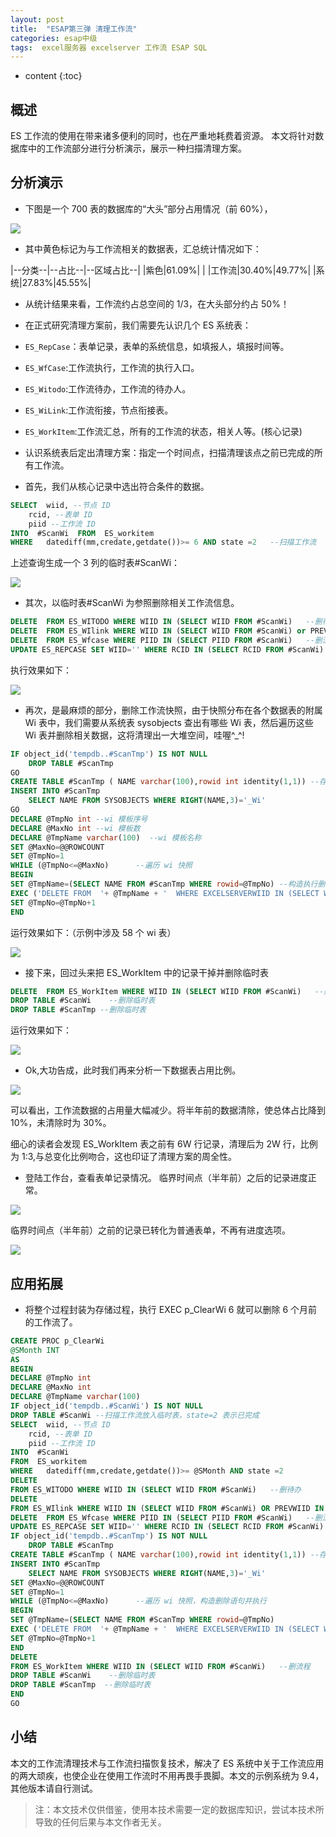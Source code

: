 ```yaml
---
layout: post
title:  "ESAP第三弹 清理工作流"
categories: esap中级
tags:  excel服务器 excelserver 工作流 ESAP SQL
---
```


* content
{:toc}

## 概述 
ES 工作流的使用在带来诸多便利的同时，也在严重地耗费着资源。 
本文将针对数据库中的工作流部分进行分析演示，展示一种扫描清理方案。
  
## 分析演示 
* 下图是一个 700 表的数据库的“大头”部分占用情况（前 60%）， 

![](/img/esap3-1.jpg)
 
* 其中黄色标记为与工作流相关的数据表，汇总统计情况如下： 

|--分类--|--占比--|--区域占比--|
|紫色|61.09%| |
|工作流|30.40%|49.77%|
|系统|27.83%|45.55%|

* 从统计结果来看，工作流约占总空间的 1/3，在大头部分约占 50%！ 

* 在正式研究清理方案前，我们需要先认识几个 ES 系统表：
 
 * `ES_RepCase`：表单记录，表单的系统信息，如填报人，填报时间等。 
 * `ES_WfCase`:工作流执行，工作流的执行入口。 
 * `ES_Witodo`:工作流待办，工作流的待办人。 
 * `ES_WiLink`:工作流衔接，节点衔接表。 
 * `ES_WorkItem`:工作流汇总，所有的工作流的状态，相关人等。(核心记录) 

* 认识系统表后定出清理方案：指定一个时间点，扫描清理该点之前已完成的所有工作流。
 
* 首先，我们从核心记录中选出符合条件的数据。
 
```sql
SELECT  wiid, --节点 ID    
	rcid, --表单 ID    
	piid --工作流 ID 
INTO  #ScanWi  FROM  ES_workitem 
WHERE   datediff(mm,credate,getdate())>= 6 AND state =2   --扫描工作流
```
 
上述查询生成一个 3 列的临时表#ScanWi： 

![](/img/esap3-2.jpg)

* 其次，以临时表#ScanWi 为参照删除相关工作流信息。 

```sql
DELETE  FROM ES_WITODO WHERE WIID IN (SELECT WIID FROM #ScanWi)   --删待办 
DELETE  FROM ES_WIlink WHERE WIID IN (SELECT WIID FROM #ScanWi) or PREVWIID IN (SELECT WIID FROM #ScanWi)   --删节点 
DELETE  FROM ES_Wfcase WHERE PIID IN (SELECT PIID FROM #ScanWi)   --删流程 
UPDATE ES_REPCASE SET WIID='' WHERE RCID IN (SELECT RCID FROM #ScanWi)   --恢复表单为普通 
```

执行效果如下： 
 
![](/img/esap3-3.jpg)
 
* 再次，是最麻烦的部分，删除工作流快照，由于快照分布在各个数据表的附属 Wi 表中，我们需要从系统表 sysobjects 查出有哪些 Wi 表，然后遍历这些 Wi 表并删除相关数据，这将清理出一大堆空间，哇喔^_^! 

```sql
IF object_id('tempdb..#ScanTmp') IS NOT NULL    
	DROP TABLE #ScanTmp 
GO 
CREATE TABLE #ScanTmp ( NAME varchar(100),rowid int identity(1,1)) --存放 WI 表名称 
INSERT INTO #ScanTmp  
	SELECT NAME FROM SYSOBJECTS WHERE RIGHT(NAME,3)='_Wi' 
GO 
DECLARE @TmpNo int --wi 模板序号 
DECLARE @MaxNo int --wi 模板数 
DECLARE @TmpName varchar(100)  --wi 模板名称 
SET @MaxNo=@@ROWCOUNT 
SET @TmpNo=1  
WHILE (@TmpNo<=@MaxNo)      --遍历 wi 快照 
BEGIN 
SET @TmpName=(SELECT NAME FROM #ScanTmp WHERE rowid=@TmpNo) --构造执行删除语句 
EXEC ('DELETE FROM  '+ @TmpName + '  WHERE EXCELSERVERWIID IN (SELECT WIID FROM #ScanWi)' ) 
SET @TmpNo=@TmpNo+1 
END 
```

运行效果如下：（示例中涉及 58 个 wi 表）
  
![](/img/esap3-4.jpg)

* 接下来，回过头来把 ES_WorkItem 中的记录干掉并删除临时表 

```sql
DELETE  FROM ES_WorkItem WHERE WIID IN (SELECT WIID FROM #ScanWi)   --删工作流记录 
DROP TABLE #ScanWi    --删除临时表 
DROP TABLE #ScanTmp --删除临时表 
```

运行效果如下： 

![](/img/esap3-5.jpg)
  
*  Ok,大功告成，此时我们再来分析一下数据表占用比例。 

![](/img/esap3-6.jpg)

可以看出，工作流数据的占用量大幅减少。将半年前的数据清除，使总体占比降到 10%，未清除时为 30%。 

细心的读者会发现 ES_WorkItem 表之前有 6W 行记录，清理后为 2W 行，比例为 1:3,与总变化比例吻合，这也印证了清理方案的周全性。 

* 登陆工作台，查看表单记录情况。 
临界时间点（半年前）之后的记录进度正常。 
   
![](/img/esap3-7.jpg)

临界时间点（半年前）之前的记录已转化为普通表单，不再有进度选项。 

![](/img/esap3-8.jpg)
 
## 应用拓展 
* 将整个过程封装为存储过程，执行 EXEC p_ClearWi 6 就可以删除 6 个月前的工作流了。 

```sql
CREATE PROC p_ClearWi 
@SMonth INT 
AS 
BEGIN 
DECLARE @TmpNo int 
DECLARE @MaxNo int 
DECLARE @TmpName varchar(100) 
IF object_id('tempdb..#ScanWi') IS NOT NULL    
DROP TABLE #ScanWi --扫描工作流放入临时表，state=2 表示已完成 
SELECT  wiid, --节点 ID   
	rcid, --表单 ID   
	piid --工作流 ID 
INTO  #ScanWi  
FROM  ES_workitem 
WHERE   datediff(mm,credate,getdate())>= @SMonth AND state =2     
DELETE  
FROM ES_WITODO WHERE WIID IN (SELECT WIID FROM #ScanWi)   --删待办  
DELETE  
FROM ES_WIlink WHERE WIID IN (SELECT WIID FROM #ScanWi) OR PREVWIID IN (SELECT WIID FROM #ScanWi)   --删节点  
DELETE  FROM ES_Wfcase WHERE PIID IN (SELECT PIID FROM #ScanWi)   --删流程  
UPDATE ES_REPCASE SET WIID='' WHERE RCID IN (SELECT RCID FROM #ScanWi)   --恢复表单为普通  
IF object_id('tempdb..#ScanTmp') IS NOT NULL    
	DROP TABLE #ScanTmp 
CREATE TABLE #ScanTmp ( NAME varchar(100),rowid int identity(1,1)) --存放 WI 表名称  
INSERT INTO #ScanTmp  
	SELECT NAME FROM SYSOBJECTS WHERE RIGHT(NAME,3)='_Wi'  
SET @MaxNo=@@ROWCOUNT 
SET @TmpNo=1 
WHILE (@TmpNo<=@MaxNo)      --遍历 wi 快照，构造删除语句并执行 
BEGIN 
SET @TmpName=(SELECT NAME FROM #ScanTmp WHERE rowid=@TmpNo) 
EXEC ('DELETE FROM  '+ @TmpName + '  WHERE EXCELSERVERWIID IN (SELECT WIID FROM #ScanWi)' )  
SET @TmpNo=@TmpNo+1 
END  
DELETE  
FROM ES_WorkItem WHERE WIID IN (SELECT WIID FROM #ScanWi)   --删流程  
DROP TABLE #ScanWi    --删除临时表
DROP TABLE #ScanTmp  --删除临时表  
END 
GO 
```

## 小结 
本文的工作流清理技术与工作流扫描恢复技术，解决了 ES 系统中关于工作流应用的两大顽疾，也使企业在使用工作流时不用再畏手畏脚。本文的示例系统为 9.4，其他版本请自行测试。  
 
> 注：本文技术仅供借鉴，使用本技术需要一定的数据库知识，尝试本技术所导致的任何后果与本文作者无关。